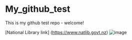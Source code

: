 # My_github_test
This is my github test repo - welcome!

[National Library link] (https://www.natlib.govt.nz)
![image](https://github.com/Susanna-DIA/My_github_test/assets/15881428/f020acb1-eaef-450a-8e23-21073afb5ad2)

